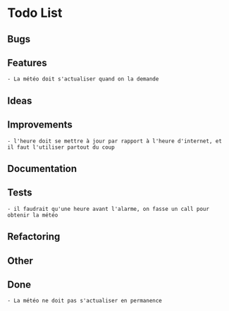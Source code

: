 # Todo List

## Bugs

## Features

    - La météo doit s'actualiser quand on la demande

## Ideas

## Improvements

    - l'heure doit se mettre à jour par rapport à l'heure d'internet, et il faut l'utiliser partout du coup

## Documentation

## Tests

    - il faudrait qu'une heure avant l'alarme, on fasse un call pour obtenir la météo

## Refactoring

## Other

## Done

    - La météo ne doit pas s'actualiser en permanence
